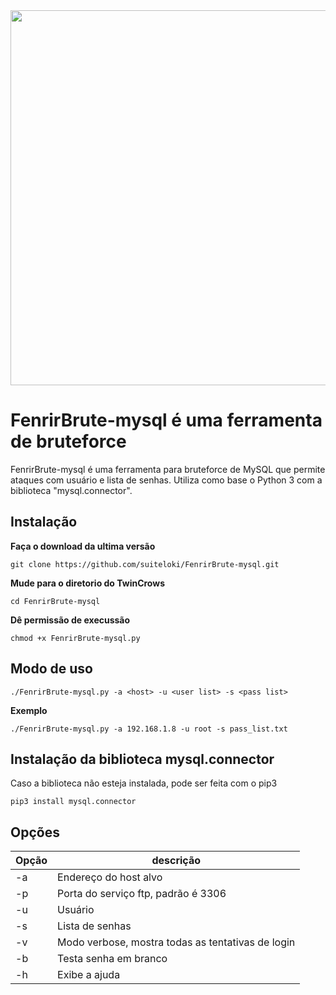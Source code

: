 <img src="https://raw.githubusercontent.com/leonardor666/images/main/fenrir.jpg"  height="600" />

# FenrirBrute-mysql é uma ferramenta de bruteforce

FenrirBrute-mysql é uma ferramenta para bruteforce de MySQL que permite ataques com usuário e lista de senhas.
Utiliza como base o Python 3 com a biblioteca "mysql.connector".

## Instalação

**Faça o download da ultima versão**
```
git clone https://github.com/suiteloki/FenrirBrute-mysql.git
```
**Mude para o diretorio do TwinCrows**
```
cd FenrirBrute-mysql
```
**Dê permissão de execussão**
```
chmod +x FenrirBrute-mysql.py
```
## Modo de uso
```
./FenrirBrute-mysql.py -a <host> -u <user list> -s <pass list>
```
**Exemplo**
```
./FenrirBrute-mysql.py -a 192.168.1.8 -u root -s pass_list.txt
```
## Instalação da biblioteca mysql.connector

Caso a biblioteca não esteja instalada, pode ser feita com o pip3
```
pip3 install mysql.connector
```

## Opções

|Opção|descrição|
|-----|---------|
| -a | Endereço do host alvo|
| -p | Porta do serviço ftp, padrão é 3306|
| -u | Usuário|
| -s | Lista de senhas|
| -v | Modo verbose, mostra todas as tentativas de login|
| -b | Testa senha em branco|
| -h | Exibe a ajuda|


